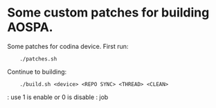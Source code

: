 Some custom patches for building AOSPA.
=====
Some patches for codina device.
First run:

		./patches.sh

Continue to building:

		./build.sh <device> <REPO SYNC> <THREAD> <CLEAN>

<REPO SYNC> <CLEAN> : use 1 is enable or 0 is disable
<THREAD>: job